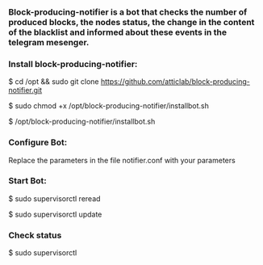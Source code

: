 ### Block-producing-notifier is a bot that checks the number of produced blocks, the nodes status, the change in the content of the blacklist and  informed about these events in the telegram mesenger. 
### Install block-producing-notifier:  
$ cd /opt && sudo git clone https://github.com/atticlab/block-producing-notifier.git 

$ sudo chmod +x /opt/block-producing-notifier/installbot.sh 

$ /opt/block-producing-notifier/installbot.sh 
### Configure Bot:
Replace the parameters in the file notifier.conf with your parameters   
### Start Bot: 
$ sudo supervisorctl reread 

$ sudo supervisorctl update 
### Check status 
$ sudo supervisorctl 




